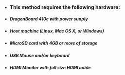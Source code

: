 * ### This method requires the following hardware:

* ##### DragonBoard 410c with power supply
* ##### Host machine \(Linux, Mac OS X, or Windows\)
* ##### MicroSD card with 4GB or more of storage
* ##### USB Mouse and/or keyboard
* ##### HDMI Monitor with full size HDMI cable